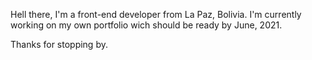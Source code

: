 Hell there, I'm a front-end developer from La Paz, Bolivia.
I'm currently working on my own portfolio wich should be ready by June, 2021.

Thanks for stopping by.

<!---
andres-guzman/andres-guzman is a ✨ special ✨ repository because its `README.md` (this file) appears on your GitHub profile.
You can click the Preview link to take a look at your changes.
--->
